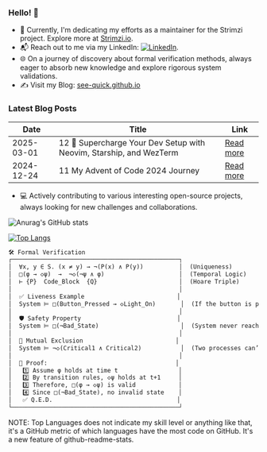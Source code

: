 ### Hello! 👋

- 🚀 Currently, I'm dedicating my efforts as a maintainer for the Strimzi project. Explore more at [Strimzi.io](https://strimzi.io/).
- 📬 Reach out to me via my LinkedIn: [![LinkedIn](https://img.shields.io/badge/LinkedIn-0077B5?style=flat&logo=LinkedIn&logoColor=white&link=https://www.linkedin.com/in/majkl-orsak/)](https://www.linkedin.com/in/majkl-orsak/).
- 🌐 On a journey of discovery about formal verification methods, always eager to absorb new knowledge and explore rigorous system validations.
- ✍️ Visit my Blog: [see-quick.github.io](https://see-quick.github.io/)

### Latest Blog Posts

| Date       | Title                                                                 | Link                                                           |
|------------|-----------------------------------------------------------------------|----------------------------------------------------------------|
| 2025-03-01 | 12 🚀 Supercharge Your Dev Setup with Neovim, Starship, and WezTerm   | [Read more](https://see-quick.github.io/posts/nvim-sharship-wezterm/) |
| 2024-12-24 | 11 My Advent of Code 2024 Journey                        | [Read more](https://see-quick.github.io/posts/advent-of-code-2024/) |

- 💻 Actively contributing to various interesting open-source projects, always looking for new challenges and collaborations.

![Anurag's GitHub stats](https://github-readme-stats.vercel.app/api?username=see-quick&show_icons=true&count_private=true&theme=tokyonight)

[![Top Langs](https://github-readme-stats.vercel.app/api/top-langs/?username=see-quick&theme=tokyonight&layout=compact&langs_count=10)](https://github.com/anuraghazra/github-readme-stats)

```markdown
🛠️ Formal Verification
┌───────────────────────────────────────────────┐
│  ∀x, y ∈ S. (x ≠ y) → ¬(P(x) ∧ P(y))          │  (Uniqueness)
│  □(φ → ◇ψ)  →  ¬◇(¬ψ ∧ φ)                     │  (Temporal Logic)
│  ⊢ {P}  Code_Block  {Q}                       │  (Hoare Triple)
│                                               │
│  ✅ Liveness Example                          │
│  System ⊨ □(Button_Pressed → ◇Light_On)       │  (If the button is pressed, the light will turn on)
│                                               │
│  🛡️ Safety Property                           │
│  System ⊨ □(¬Bad_State)                       │  (System never reaches an invalid state)
│                                               │
│  🔄 Mutual Exclusion                          │
│  System ⊨ ¬◇(Critical1 ∧ Critical2)           │  (Two processes can’t be critical at once)
│                                               │
│  📜 Proof:                                    │
│   1️⃣ Assume φ holds at time t                 │
│   2️⃣ By transition rules, ◇ψ holds at t+1     │
│   3️⃣ Therefore, □(φ → ◇ψ) is valid            │
│   4️⃣ Since □(¬Bad_State), no invalid state    │
│   ✅ Q.E.D.                                   │
└───────────────────────────────────────────────┘
```

NOTE: Top Languages does not indicate my skill level or anything like that, it's a GitHub metric of which languages have the most code on GitHub. It's a new feature of github-readme-stats.


